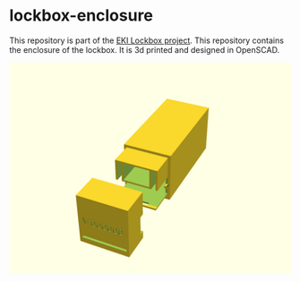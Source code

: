 # lockbox-enclosure

This repository is part of the [EKI Lockbox project](https://embeddedkink.com/lockbox). This repository contains the enclosure of the lockbox. It is 3d printed and designed in OpenSCAD.

![box](main.png)
